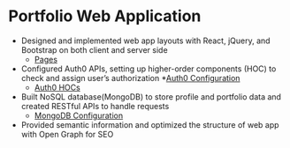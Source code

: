 # Portfolio Web Application
* Designed and implemented web app layouts with React, jQuery, and Bootstrap on both client and server side 
  * [Pages](https://github.com/Jsonghh/portfolio-jh/tree/master/pages)
* Configured Auth0 APIs, setting up higher-order components (HOC) to check and assign user’s authorization
  *[Auth0 Configuration](https://github.com/Jsonghh/portfolio-jh/blob/master/services/auth0.js)
  * [Auth0 HOCs](https://github.com/Jsonghh/portfolio-jh/tree/master/components/hoc)
* Built NoSQL database(MongoDB) to store profile and portfolio data and created RESTful APIs to handle requests
  * [MongoDB Configuration](https://github.com/Jsonghh/portfolio-jh/tree/master/server)
* Provided semantic information and optimized the structure of web app with Open Graph for SEO
